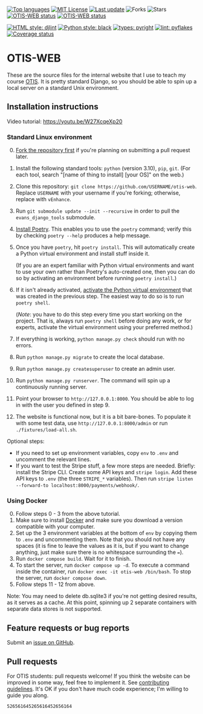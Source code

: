 [<img src="https://img.shields.io/github/languages/top/vEnhance/otis-web" alt="Top languages">](https://img.shields.io/github/languages/top/vEnhance/otis-web)
[<img src="https://img.shields.io/github/license/vEnhance/otis-web" alt="MIT License">](https://github.com/vEnhance/otis-web/blob/main/LICENSE.txt)
[<img src="https://img.shields.io/github/last-commit/vEnhance/otis-web" alt="Last update">](https://img.shields.io/github/last-commit/vEnhance/otis-web)
<img src="https://img.shields.io/github/forks/vEnhance/otis-web" alt="Forks">
<img src="https://img.shields.io/github/stars/vEnhance/otis-web" alt="Stars">
[<img src="https://github.com/vEnhance/otis-web/actions/workflows/ci.yml/badge.svg" alt="OTIS-WEB status">](https://github.com/vEnhance/otis-web/actions)
[<img src="https://github.com/vEnhance/otis-web/actions/workflows/codeql-analysis.yml/badge.svg" alt="OTIS-WEB status">](https://github.com/vEnhance/otis-web/actions)

[<img src="https://img.shields.io/badge/html-djlint-blueviolet.svg" alt="HTML style: djlint">](https://www.djlint.com)
[<img src="https://img.shields.io/badge/python%20style-black-000000.svg" alt="Python style: black">](https://github.com/psf/black)
[<img src="https://img.shields.io/badge/types-pyright-00cca7.svg" alt="types: pyright">](https://github.com/PyCQA/pyflakes)
[<img src="https://img.shields.io/badge/lint-pyflakes-ff69b4.svg" alt="lint: pyflakes">](https://github.com/PyCQA/pyflakes)
[<img src="https://coveralls.io/repos/github/vEnhance/otis-web/badge.svg?branch=main" alt="Coverage status">](https://coveralls.io/github/vEnhance/otis-web?branch=main)

# OTIS-WEB

These are the source files for the internal website
that I use to teach my course [OTIS](https://web.evanchen.cc/otis.html).
It is pretty standard Django, so you should be able to spin
up a local server on a standard Unix environment.

## Installation instructions

Video tutorial: https://youtu.be/W27XcqeXp20

### Standard Linux environment

0. [Fork the repository first](https://docs.github.com/en/get-started/quickstart/fork-a-repo)
   if you're planning on submitting a pull request later.
1. Install the following standard tools: `python` (version 3.10), `pip`, `git`.
   (For each tool, search "[name of thing to install] [your OS]" on the web.)
2. Clone this repository:
   `git clone https://github.com/USERNAME/otis-web`.
   Replace `USERNAME` with your username if you're forking;
   otherwise, replace with `vEnhance`.
3. Run `git submodule update --init --recursive`
   in order to pull the `evans_django_tools` submodule.
4. [Install Poetry](https://python-poetry.org/docs/).
   This enables you to use the `poetry` command;
   verify this by checking `poetry --help` produces a help message.
5. Once you have `poetry`, hit `poetry install`.
   This will automatically create a
   Python virtual environment and install stuff inside it.

   (If you are an expert familiar with Python virtual environments
   and want to use your own rather than Poetry's auto-created one,
   then you can do so by activating an environment before running
   `poetry install`.)

6. If it isn't already activated,
   [activate the Python virtual environment][activate]
   that was created in the previous step.
   The easiest way to do so is to run `poetry shell`.

   (_Note_: you have to do this step every time you start working on the
   project. That is, always run `poetry shell` before doing any work, or
   for experts, activate the virtual environment using your preferred method.)

7. If everything is working, `python manage.py check` should
   run with no errors.
8. Run `python manage.py migrate` to create the local database.
9. Run `python manage.py createsuperuser` to create an admin user.
10. Run `python manage.py runserver`.
    The command will spin up a continuously running server.
11. Point your browser to `http://127.0.0.1:8000`.
    You should be able to log in with the user you defined in step 9.
12. The website is functional now, but it is a bit bare-bones.
    To populate it with some test data, use `http://127.0.0.1:8000/admin`
    or run `./fixtures/load-all.sh`.

[activate]: https://python-poetry.org/docs/basic-usage/#activating-the-virtual-environment

Optional steps:

- If you need to set up environment variables,
  copy `env` to `.env` and uncomment the relevant lines.
- If you want to test the Stripe stuff, a few more steps are needed.
  Briefly: install the Stripe CLI.
  Create some API keys and `stripe login`.
  Add these API keys to `.env` (the three `STRIPE_*` variables).
  Then run `stripe listen --forward-to localhost:8000/payments/webhook/`.

[venv]: https://djangocentral.com/how-to-a-create-virtual-environment-for-python/

### Using Docker

0. Follow steps 0 - 3 from the above tutorial.
1. Make sure to install [Docker](https://www.docker.com/) and make sure you
   download a version compatible with your computer.
2. Set up the 3 environment variables at the bottom of `env` by copying them to
   `.env` and uncommenting them. Note that you should not have any spaces (it is
   fine to leave the values as it is, but if you want to change anything, just
   make sure there is no whitespace surrounding the `=`).
3. Run `docker compose build`. Wait for it to finish.
4. To start the server, run `docker compose up -d`. To execute a command inside
   the container, run `docker exec -it otis-web /bin/bash`. To stop the server,
   run `docker compose down`.
5. Follow steps 11 - 12 from above.

Note: You may need to delete db.sqlite3 if you're not getting desired results,
as it serves as a cache. At this point, spinning up 2 separate containers with
separate data stores is not supported.

## Feature requests or bug reports

Submit an [issue on GitHub](https://github.com/vEnhance/otis-web/issues).

## Pull requests

For OTIS students: pull requests welcome!
If you think the website can be improved in some way, feel free to implement it.
See [contributing guidelines](CONTRIBUTING.md).
It's OK if you don't have much code experience; I'm willing to guide you along.

`526561645265616452656164`
